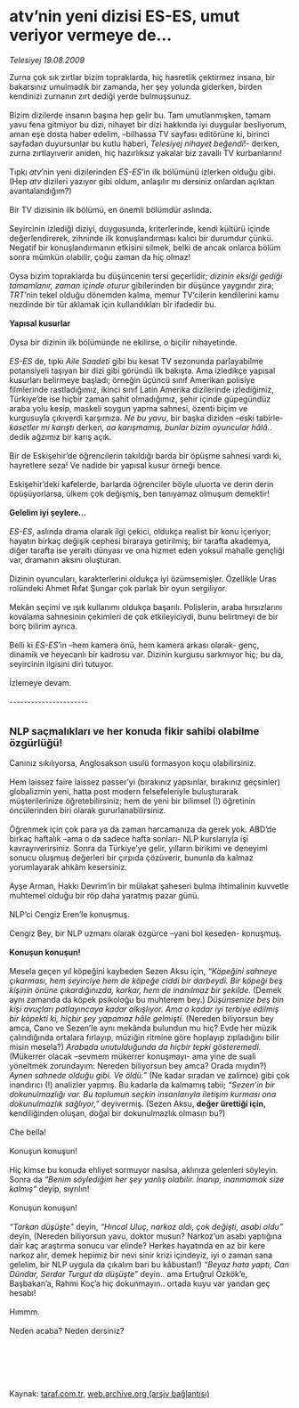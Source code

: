 # atv’nin yeni dizisi ES-ES, umut veriyor vermeye de...

*Telesiyej 19.08.2009*

<div class="taraf_structure_2col_1zq">
<div class="margen_n">



 <p>Zurna çok sık zırtlar bizim topraklarda, hiç hasretlik çektirmez insana, bir bakarsınız umulmadık bir zamanda, her şey yolunda giderken, birden kendinizi zurnanın zırt dediği yerde bulmuşsunuz. <br/><br/>Bizim dizilerde insanın başına hep gelir bu. Tam umutlanmışken, tamam yavu fena gitmiyor bu dizi, nihayet bir dizi hakkında iyi duygular besliyorum, aman eşe dosta haber edelim, –bilhassa TV sayfası editörüne ki, birinci sayfadan duyursunlar bu kutlu haberi, <i>Telesiyej nihayet beğendi</i>!- derken, zurna zırtlayıverir aniden, hiç hazırlıksız yakalar biz zavallı TV kurbanlarını! <br/><br/>Tıpkı <i>atv</i>’nin yeni dizilerinden <i>ES-ES</i>’in ilk bölümünü izlerken olduğu gibi. (Hep <i>atv</i> dizileri yazıyor gibi oldum, anlaşılır mı dersiniz onlardan açıktan avantalandığım?) <br/><br/>Bir TV dizisinin ilk bölümü, en önemli bölümdür aslında. <br/><br/>Seyircinin izlediği diziyi, duygusunda, kriterlerinde, kendi kültürü içinde değerlendirerek, zihninde ilk konuşlandırması kalıcı bir durumdur çünkü. Negatif bir konuşlandırmanın etkisini silmek, belki de ancak onlarca bölüm sonra mümkün olabilir, çoğu zaman da hiç olmaz! <br/><br/>Oysa bizim topraklarda bu düşüncenin tersi geçerlidir; <i>dizinin eksiği gediği tamamlanır, zaman içinde oturur</i> gibilerinden bir düşünce yaygındır zira; <i>TRT</i>’nin tekel olduğu dönemden kalma, memur TV’cilerin kendilerini kamu nezdinde bir tür aklamak için kullandıkları bir ifadedir bu.<b> <br/><br/>Yapısal kusurlar</b> <br/><br/>Oysa bir dizinin ilk bölümünde ne ekilirse, o biçilir nihayetinde.<i> <br/><br/>ES-ES</i> de, tıpkı <i>Aile Saadeti</i> gibi bu kesat TV sezonunda parlayabilme potansiyeli taşıyan bir dizi gibi göründü ilk bakışta. Ama izledikçe yapısal kusurları belirmeye başladı; örneğin üçüncü sınıf Amerikan polisiye filmlerinde rastladığımız, ikinci sınıf Latin Amerika dizilerinde izlediğimiz, Türkiye’de ise hiçbir zaman şahit olmadığımız, şehir içinde güpegündüz araba yolu kesip, maskeli soygun yapma sahnesi, özenti biçim ve kurgusuyla çıkıverdi karşımıza. <i>Ne bu yavu</i>, bir başka diziden –eski tabirle-<i> kasetler mi karıştı </i>derken<i>, aa karışmamış, bunlar bizim oyuncular hâlâ</i>.. dedik ağzımız bir karış açık. <br/><br/>Bir de Eskişehir’de öğrencilerin takıldığı barda bir öpüşme sahnesi vardı ki, hayretlere seza! Ve nadide bir yapısal kusur örneği bence. <br/><br/>Eskişehir’deki kafelerde, barlarda öğrenciler böyle uluorta ve derin derin öpüşüyorlarsa, ülkem çok değişmiş, ben tanıyamaz olmuşum demektir!<b> <br/><br/>Gelelim iyi şeylere...</b><i> <br/><br/>ES-ES</i>, aslında drama olarak ilgi çekici, oldukça realist bir konu içeriyor; hayatın birkaç değişik cephesi biraraya getirilmiş; bir tarafta akademya, diğer tarafta ise yeraltı dünyası ve ona hizmet eden yoksul mahalle gençliği var, dramanın aksını oluşturan. <br/><br/>Dizinin oyuncuları, karakterlerini oldukça iyi özümsemişler. Özellikle Uras rolündeki Ahmet Rıfat Şungar çok parlak bir oyun sergiliyor. <br/><br/>Mekân seçimi ve ışık kullanımı oldukça başarılı. Polislerin, araba hırsızlarını kovalama sahnesinin çekimleri de çok etkileyiciydi, bunu belirtmeyi de bir borç bilirim ayrıca. <br/><br/>Belli ki <i>ES-ES</i>’in –hem kamera önü, hem kamera arkası olarak- genç, dinamik ve heyecanlı bir kadrosu var. Dizinin kurgusu sarkmıyor hiç; bu da, seyircinin ilgisini diri tutuyor. <br/><br/>İzlemeye devam. <br/><br/>----------------------<b></b> <br/><br/><br/><font size="4"><strong>NLP saçmalıkları ve her konuda fikir sahibi olabilme özgürlüğü!</strong></font> <br/><br/>Canınız sıkılıyorsa, Anglosakson usulü formasyon koçu olabilirsiniz. <br/><br/>Hem laissez faire laissez passer’yi (bırakınız yapsınlar, bırakınız geçsinler) globalizmin yeni, hatta post modern felsefeleriyle buluşturarak müşterilerinize öğretebilirsiniz; hem de yeni bir bilimsel (!) öğretinin öncülerinden biri olarak gururlanabilirsiniz. <br/><br/>Öğrenmek için çok para ya da zaman harcamanıza da gerek yok. ABD’de birkaç haftalık –ama o da sadece hafta sonları- NLP kurslarıyla işi kavrayıverirsiniz. Sonra da Türkiye’ye gelir, yılların birikimi ve deneyimi sonucu oluşmuş değerleri bir çırpıda çözüverir, bununla da kalmaz yorumlayarak ahkâm kesersiniz. <br/><br/>Ayşe Arman, Hakkı Devrim’in bir mülakat şaheseri bulma ihtimalinin kuvvetle muhtemel olduğu bir röp daha yaratmış pazar günü. <br/><br/>NLP’ci Cengiz Eren’le konuşmuş. <br/><br/>Cengiz Bey, bir NLP uzmanı olarak özgürce –yani bol keseden- konuşmuş.<b> <br/><br/>Konuşun konuşun!</b> <br/><br/>Mesela geçen yıl köpeğini kaybeden Sezen Aksu için, <i>“Köpeğini sahneye çıkarması, hem seyirciye hem de köpeğe ciddi bir darbeydi. Bir köpeği beş kişinin önüne çıkardığınızda, korkar, hem de inanılmaz bir şekilde. </i>(Demek aynı zamanda da köpek psikoloğu bu muhterem bey.) <i>Düşünsenize beş bin kişi avuçları patlayıncaya kadar alkışlıyor. Ama o kadar iyi terbiye edilmiş bir köpekti ki, hiçbir şey yapamaz hâle gelmişti.</i> (Nereden biliyorsun bey amca, Cano ve Sezen’le aynı mekânda bulundun mu hiç? Evde her müzik çalındığında ortalara fırlayıp, müziğin ritmine göre hoplayıp zıpladığını bilir misin mesela?) <i>Arabada unutulduğunda da hiçbir tepki gösteremedi.</i> (Mükerrer olacak –sevmem mükerrer konuşmayı- ama yine de suali yöneltmek zorundayım: Nereden biliyorsun bey amca? Orada mıydın?) <i>Aynen sahnede olduğu gibi. Ve öldü.”</i> (Ne kadar sıradan ve zalimce) gibi çok inandırıcı (!) analizler yapmış. Bu kadarla da kalmamış tabii; <i>“Sezen’in bir dokunulmazlığı var. Bu toplumun seçkin insanlarıyla iletişim kurması ona dokunulmazlık sağlıyor,”</i> deyivermiş. (Sezen Aksu, <b>değer ürettiği için</b>, kendiliğinden oluşan, doğal bir dokunulmazlık olmasın bu?) <br/><br/>Che bella! <br/><br/>Konuşun konuşun! <br/><br/>Hiç kimse bu konuda ehliyet sormuyor nasılsa, aklınıza gelenleri söyleyin. Sonra da <i>“Benim söylediğim her şey yanlış olabilir. İnanıp, inanmamak size kalmış”</i> deyip, sıyrılın! <br/><br/>Konuşun konuşun!<i> <br/><br/>“Tarkan düşüşte” </i>deyin,<i> “Hıncal Uluç, narkoz aldı, çok değişti, asabi oldu” </i>deyin, (Nereden biliyorsun yavu, doktor musun? Narkoz’un asabi yaptığına dair kaç araştırma sonucu var elinde? Herkes hayatında en az bir kere narkoz alır, demek hepimiz bir nevi sinir krizi içindeyiz, iyi o zaman sana gelelim, bir NLP uygula da çıkalım bari bu kâbustan!) <i>“Beyaz hata yaptı, Can Dündar, Serdar Turgut da düşüşte”</i> deyin.. ama Ertuğrul Özkök’e, Başbakan’a, Rahmi Koç’a hiç dokunmayın.. ortada kuyu var yandan geç hesabı! <br/><br/>Hımmm. <br/><br/>Neden acaba? Neden dersiniz?</p>
<br/>
<br/>
<br/>



<br/>


<div id="taraf_not">
</div>

</div>


</div>

Kaynak: [taraf.com.tr](http://www.taraf.com.tr:80/makale/6904.htm), [web.archive.org (arşiv bağlantısı)](http://web.archive.org/web/20090822160355/http://www.taraf.com.tr:80/makale/6904.htm)
